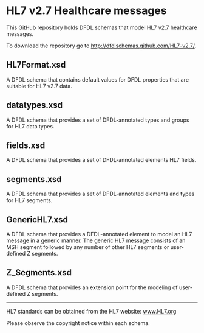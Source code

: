 HL7 v2.7 Healthcare messages 
============================

This GitHub repository holds DFDL schemas that model HL7 v2.7 healthcare messages. 

To download the repository go to http://dfdlschemas.github.com/HL7-v2.7/.

HL7Format.xsd 
-------------
A DFDL schema that contains default values for DFDL properties that are suitable for HL7 v2.7 data.

datatypes.xsd
-------------
A DFDL schema that provides a set of DFDL-annotated types and groups for HL7 data types.

fields.xsd
----------
A DFDL schema that provides a set of DFDL-annotated elements HL7 fields.

segments.xsd
------------
A DFDL schema that provides a set of DFDL-annotated elements and types for HL7 segments.

GenericHL7.xsd
--------------
A DFDL schema that provides a DFDL-annotated element to model an HL7 message in a generic manner. 
The generic HL7 message consists of an MSH segment followed by any number of other HL7 segments or user-defined Z segments.

Z_Segments.xsd
--------------
A DFDL schema that provides an extension point for the modeling of user-defined Z segments.

----------------
HL7 standards can be obtained from the HL7 website: www.HL7.org

Please observe the copyright notice within each schema.

